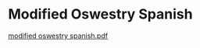 # Modified Oswestry Spanish

[modified oswestry spanish.pdf](Modified%20Oswestry%20Spanish%202c95bd44830b41639a94b9565230428d/modified_oswestry_spanish.pdf)